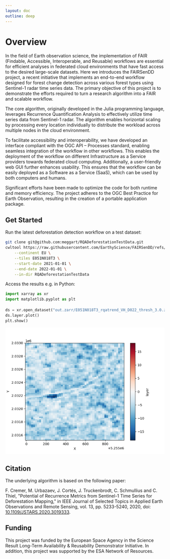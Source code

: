 ```yaml
---
layout: doc
outline: deep
---
```


# Overview

In the field of Earth observation science, the implementation of FAIR (Findable, Accessible, Interoperable, and Reusable) workflows are essential for efficient analyses in federated cloud environments that have fast access to the desired large-scale datasets. Here we introduces the FAIRSenDD project, a recent initiative that implements an end-to-end workflow designed for forest change detection across various forest types using Sentinel-1 radar time series data. The primary objective of this project is to demonstrate the efforts required to turn a research algorithm into a FAIR and scalable workflow.

The core algorithm, originally developed in the Julia programming language, leverages Recurrence Quantification Analysis to effectively utilize time series data from Sentinel-1 radar. The algorithm enables horizontal scaling by processing every location individually to distribute the workload across multiple nodes in the cloud environment.

To facilitate accessibility and interoperability, we have developed an interface compliant with the OGC API – Processes standard, enabling seamless integration of the workflow in other workflows. This enables the deployment of the workflow on different Infrastructure as a Service providers towards federated cloud computing. Additionally, a user-friendly web GUI further enhances usability. This ensures that the workflow can be easily deployed as a Software as a Service (SaaS), which can be used by both computers and humans.

Significant efforts have been made to optimize the code for both runtime and memory efficiency. The project adheres to the OGC Best Practice for Earth Observation, resulting in the creation of a portable application package.

## Get Started

Run the latest deforestation detection workflow on a test dataset:

```bash
git clone git@github.com:meggart/RQADeforestationTestData.git
cwltool https://raw.githubusercontent.com/EarthyScience/FAIRSenDD/refs/heads/main/ogc-app-cwl/fairsendd.cwl#cmd-rqa \
    --continent EU \
    --tiles E051N018T3 \
    --start-date 2021-01-01 \
    --end-date 2022-01-01 \
    --in-dir RQADeforestationTestData
```

Access the results e.g. in Python:

```python
import xarray as xr
import matplotlib.pyplot as plt

ds = xr.open_dataset("out.zarr/E051N018T3_rqatrend_VH_D022_thresh_3.0.zarr")
ds.layer.plot()
plt.show()
```

![](public/assets/example-result.png)

## Citation

The underlying algorithm is based on the following paper:

F. Cremer, M. Urbazaev, J. Cortés, J. Truckenbrodt, C. Schmullius and C. Thiel, "Potential of Recurrence Metrics from Sentinel-1 Time Series for Deforestation Mapping," in IEEE Journal of Selected Topics in Applied Earth Observations and Remote Sensing, vol. 13, pp. 5233-5240, 2020, doi: [10.1109/JSTARS.2020.3019333](https://doi.org/10.1109/JSTARS.2020.3019333).

## Funding

This project was funded by the European Space Agency in the Science Result Long-Term Availability & Reusability Demonstrator Initiative. In addition, this project was supported by the ESA Network of Resources.
